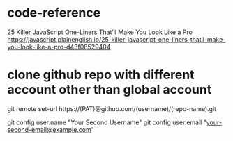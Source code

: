 # code-reference

25 Killer JavaScript One-Liners That’ll Make You Look Like a Pro
https://javascript.plainenglish.io/25-killer-javascript-one-liners-thatll-make-you-look-like-a-pro-d43f08529404


# clone github repo with different account other than global account
 git remote set-url https://(PAT)@github.com/(username)/(repo-name).git

git config user.name "Your Second Username"
git config user.email "your-second-email@example.com"
